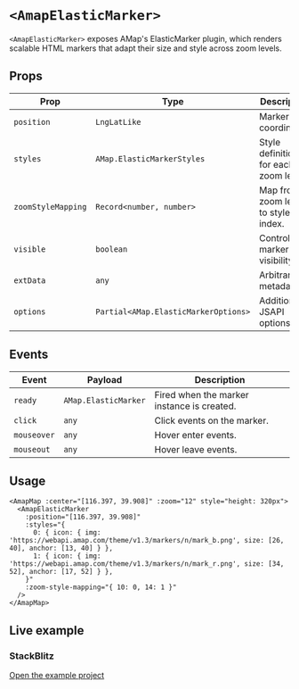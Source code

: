 # `<AmapElasticMarker>`

`<AmapElasticMarker>` exposes AMap's ElasticMarker plugin, which renders scalable HTML markers that adapt their size and style across zoom levels.

## Props

| Prop | Type | Description |
| --- | --- | --- |
| `position` | `LngLatLike` | Marker coordinates. |
| `styles` | `AMap.ElasticMarkerStyles` | Style definitions for each zoom level. |
| `zoomStyleMapping` | `Record<number, number>` | Map from zoom level to style index. |
| `visible` | `boolean` | Controls marker visibility. |
| `extData` | `any` | Arbitrary metadata. |
| `options` | `Partial<AMap.ElasticMarkerOptions>` | Additional JSAPI options. |

## Events

| Event | Payload | Description |
| --- | --- | --- |
| `ready` | `AMap.ElasticMarker` | Fired when the marker instance is created. |
| `click` | `any` | Click events on the marker. |
| `mouseover` | `any` | Hover enter events. |
| `mouseout` | `any` | Hover leave events. |

## Usage

```vue
<AmapMap :center="[116.397, 39.908]" :zoom="12" style="height: 320px">
  <AmapElasticMarker
    :position="[116.397, 39.908]"
    :styles="{
      0: { icon: { img: 'https://webapi.amap.com/theme/v1.3/markers/n/mark_b.png', size: [26, 40], anchor: [13, 40] } },
      1: { icon: { img: 'https://webapi.amap.com/theme/v1.3/markers/n/mark_r.png', size: [34, 52], anchor: [17, 52] } },
    }"
    :zoom-style-mapping="{ 10: 0, 14: 1 }"
  />
</AmapMap>
```

## Live example

<ClientOnly>
  <ElasticMarkerComponentDemo />
</ClientOnly>

<script setup lang="ts">
import ElasticMarkerComponentDemo from '../examples/ElasticMarkerComponentDemo.vue'
</script>

### StackBlitz

[Open the example project](https://stackblitz.com/github/your-org/amap-vue-kit/tree/main/examples/basic)
